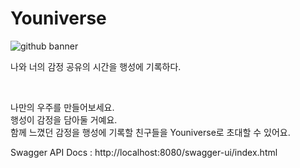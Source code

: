# Youniverse  

![github banner](https://user-images.githubusercontent.com/71601985/135751107-a0d0a4be-4a77-4af4-bd20-9291a5f4d0f8.png)


나와 너의 감정 공유의 시간을 행성에 기록하다.

<br/>

나만의 우주를 만들어보세요.  
행성이 감정을 담아둘 거예요.  
함께 느꼈던 감정을 행성에 기록할 친구들을 Youniverse로 초대할 수 있어요.  


Swagger API Docs : http://localhost:8080/swagger-ui/index.html
